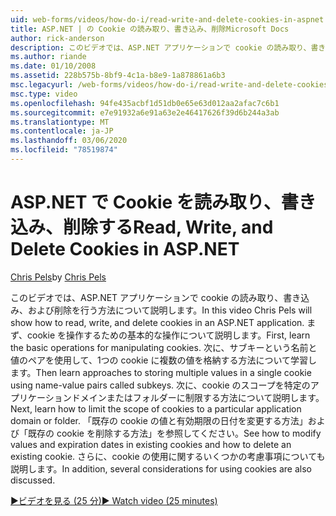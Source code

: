 ```yaml
---
uid: web-forms/videos/how-do-i/read-write-and-delete-cookies-in-aspnet
title: ASP.NET | の Cookie の読み取り、書き込み、削除Microsoft Docs
author: rick-anderson
description: このビデオでは、ASP.NET アプリケーションで cookie の読み取り、書き込み、および削除を行う方法について説明します。 まず、cooki を操作するための基本的な操作について説明します。
ms.author: riande
ms.date: 01/10/2008
ms.assetid: 228b575b-8bf9-4c1a-b8e9-1a878861a6b3
msc.legacyurl: /web-forms/videos/how-do-i/read-write-and-delete-cookies-in-aspnet
msc.type: video
ms.openlocfilehash: 94fe435acbf1d51db0e65e63d012aa2afac7c6b1
ms.sourcegitcommit: e7e91932a6e91a63e2e46417626f39d6b244a3ab
ms.translationtype: MT
ms.contentlocale: ja-JP
ms.lasthandoff: 03/06/2020
ms.locfileid: "78519874"
---
```

# <a name="read-write-and-delete-cookies-in-aspnet"></a><span data-ttu-id="c7a00-104">ASP.NET で Cookie を読み取り、書き込み、削除する</span><span class="sxs-lookup"><span data-stu-id="c7a00-104">Read, Write, and Delete Cookies in ASP.NET</span></span>

<span data-ttu-id="c7a00-105">[Chris Pels](https://twitter.com/chrispels)</span><span class="sxs-lookup"><span data-stu-id="c7a00-105">by [Chris Pels](https://twitter.com/chrispels)</span></span>

<span data-ttu-id="c7a00-106">このビデオでは、ASP.NET アプリケーションで cookie の読み取り、書き込み、および削除を行う方法について説明します。</span><span class="sxs-lookup"><span data-stu-id="c7a00-106">In this video Chris Pels will show how to read, write, and delete cookies in an ASP.NET application.</span></span> <span data-ttu-id="c7a00-107">まず、cookie を操作するための基本的な操作について説明します。</span><span class="sxs-lookup"><span data-stu-id="c7a00-107">First, learn the basic operations for manipulating cookies.</span></span> <span data-ttu-id="c7a00-108">次に、サブキーという名前と値のペアを使用して、1つの cookie に複数の値を格納する方法について学習します。</span><span class="sxs-lookup"><span data-stu-id="c7a00-108">Then learn approaches to storing multiple values in a single cookie using name-value pairs called subkeys.</span></span> <span data-ttu-id="c7a00-109">次に、cookie のスコープを特定のアプリケーションドメインまたはフォルダーに制限する方法について説明します。</span><span class="sxs-lookup"><span data-stu-id="c7a00-109">Next, learn how to limit the scope of cookies to a particular application domain or folder.</span></span> <span data-ttu-id="c7a00-110">「既存の cookie の値と有効期限の日付を変更する方法」および「既存の cookie を削除する方法」を参照してください。</span><span class="sxs-lookup"><span data-stu-id="c7a00-110">See how to modify values and expiration dates in existing cookies and how to delete an existing cookie.</span></span> <span data-ttu-id="c7a00-111">さらに、cookie の使用に関するいくつかの考慮事項についても説明します。</span><span class="sxs-lookup"><span data-stu-id="c7a00-111">In addition, several considerations for using cookies are also discussed.</span></span>

[<span data-ttu-id="c7a00-112">&#9654;ビデオを見る (25 分)</span><span class="sxs-lookup"><span data-stu-id="c7a00-112">&#9654; Watch video (25 minutes)</span></span>](https://channel9.msdn.com/Blogs/ASP-NET-Site-Videos/read-write-and-delete-cookies-in-aspnet)
